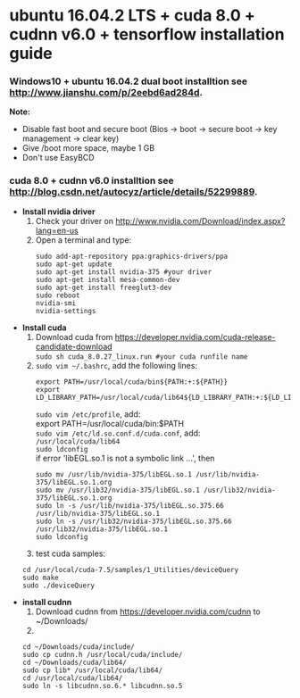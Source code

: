 # ubuntu 16.04.2 LTS + cuda 8.0 + cudnn v6.0 + tensorflow installation guide
### Windows10 + ubuntu 16.04.2 dual boot installtion see http://www.jianshu.com/p/2eebd6ad284d.  
**Note:**  
* Disable fast boot and secure boot (Bios -> boot -> secure boot -> key management -> clear key)   
* Give /boot more space, maybe 1 GB   
* Don't use EasyBCD  
  
### cuda 8.0 + cudnn v6.0 installtion see http://blog.csdn.net/autocyz/article/details/52299889.  
* **Install nvidia driver**  
  1. Check your driver on http://www.nvidia.com/Download/index.aspx?lang=en-us  
  2. Open a terminal and type: 
     ```
     sudo add-apt-repository ppa:graphics-drivers/ppa  
     sudo apt-get update  
     sudo apt-get install nvidia-375 #your driver  
     sudo apt-get install mesa-common-dev  
     sudo apt-get install freeglut3-dev  
     sudo reboot    
     nvidia-smi  
     nvidia-settings  
     ```  
* **Install cuda**  
  1. Download cuda from https://developer.nvidia.com/cuda-release-candidate-download  
     ```sudo sh cuda_8.0.27_linux.run #your cuda runfile name```  
  2. ```sudo vim ~/.bashrc```, add the following lines:   
     ```
     export PATH=/usr/local/cuda/bin${PATH:+:${PATH}}  
     export LD_LIBRARY_PATH=/usr/local/cuda/lib64${LD_LIBRARY_PATH:+:${LD_LIBRARY_PATH}}  
     ```
     ```sudo vim /etc/profile```, add:   
     export PATH=/usr/local/cuda/bin:$PATH  
     ```sudo vim /etc/ld.so.conf.d/cuda.conf```, add:  
     ```/usr/local/cuda/lib64```  
     ```sudo ldconfig```    
     if error 'libEGL.so.1 is not a symbolic link ...', then  
     ```  
     sudo mv /usr/lib/nvidia-375/libEGL.so.1 /usr/lib/nvidia-375/libEGL.so.1.org  
     sudo mv /usr/lib32/nvidia-375/libEGL.so.1 /usr/lib32/nvidia-375/libEGL.so.1.org  
     sudo ln -s /usr/lib/nvidia-375/libEGL.so.375.66 /usr/lib/nvidia-375/libEGL.so.1  
     sudo ln -s /usr/lib32/nvidia-375/libEGL.so.375.66 /usr/lib32/nvidia-375/libEGL.so.1  
     sudo ldconfig
     ```  
   3. test cuda samples:   
   ```  
   cd /usr/local/cuda-7.5/samples/1_Utilities/deviceQuery  
   sudo make  
   sudo ./deviceQuery  
   ```  
* **install cudnn**  
  1. Download cudnn from https://developer.nvidia.com/cudnn to ~/Downloads/  
  2.  
  ```  
  cd ~/Downloads/cuda/include/  
  sudo cp cudnn.h /usr/local/cuda/include/  
  cd ~/Downloads/cuda/lib64/  
  sudo cp lib* /usr/local/cuda/lib64/    
  cd /usr/local/cuda/lib64/  
  sudo ln -s libcudnn.so.6.* libcudnn.so.5  
  ```  
